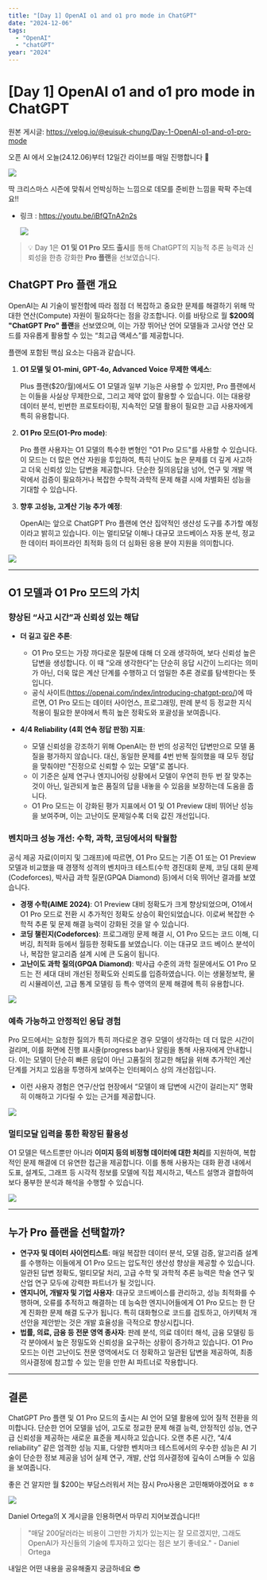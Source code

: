 ```yaml
---
title: "[Day 1] OpenAI o1 and o1 pro mode in ChatGPT"
date: "2024-12-06"
tags:
  - "OpenAI"
  - "chatGPT"
year: "2024"
---
```


# [Day 1] OpenAI o1 and o1 pro mode in ChatGPT

원본 게시글: https://velog.io/@euisuk-chung/Day-1-OpenAI-o1-and-o1-pro-mode



오픈 AI 에서 오늘(24.12.06)부터 12일간 라이브를 매일 진행합니다 💌

![](https://velog.velcdn.com/images/euisuk-chung/post/87ead545-b200-4f72-bbf5-5fa25e4b49d3/image.png)

딱 크리스마스 시즌에 맞춰서 언박싱하는 느낌으로 데모를 준비한 느낌을 팍팍 주는데요!!

* 링크 : <https://youtu.be/iBfQTnA2n2s>  
  
  ![](https://velog.velcdn.com/images/euisuk-chung/post/18382f23-fd10-48f7-900a-535f92cdd558/image.png)

> 💡 Day 1은 **O1 및 O1 Pro 모드 출시**를 통해 ChatGPT의 지능적 추론 능력과 신뢰성을 한층 강화한 **Pro 플랜**을 선보였습니다.

ChatGPT Pro 플랜 개요
-----------------

OpenAI는 AI 기술이 발전함에 따라 점점 더 복잡하고 중요한 문제를 해결하기 위해 막대한 연산(Compute) 자원이 필요하다는 점을 강조합니다. 이를 바탕으로 월 **$200의 "ChatGPT Pro" 플랜**을 선보였으며, 이는 가장 뛰어난 언어 모델들과 고사양 연산 모드를 자유롭게 활용할 수 있는 “최고급 액세스”를 제공합니다.

플랜에 포함된 핵심 요소는 다음과 같습니다.

1. **O1 모델 및 O1-mini, GPT-4o, Advanced Voice 무제한 액세스**:  
   
   Plus 플랜($20/월)에서도 O1 모델과 일부 기능은 사용할 수 있지만, Pro 플랜에서는 이들을 사실상 무제한으로, 그리고 제약 없이 활용할 수 있습니다. 이는 대용량 데이터 분석, 빈번한 프로토타이핑, 지속적인 모델 활용이 필요한 고급 사용자에게 특히 유용합니다.
2. **O1 Pro 모드(O1-Pro mode)**:  
   
   Pro 플랜 사용자는 O1 모델의 특수한 변형인 "O1 Pro 모드"를 사용할 수 있습니다. 이 모드는 더 많은 연산 자원을 투입하여, 특히 난이도 높은 문제를 더 깊게 사고하고 더욱 신뢰성 있는 답변을 제공합니다. 단순한 질의응답을 넘어, 연구 및 개발 맥락에서 검증이 필요하거나 복잡한 수학적·과학적 문제 해결 시에 차별화된 성능을 기대할 수 있습니다.
3. **향후 고성능, 고계산 기능 추가 예정**:  
   
   OpenAI는 앞으로 ChatGPT Pro 플랜에 연산 집약적인 생산성 도구를 추가할 예정이라고 밝히고 있습니다. 이는 멀티모달 이해나 대규모 코드베이스 자동 분석, 정교한 데이터 파이프라인 최적화 등의 더 심화된 응용 분야 지원을 의미합니다.

![](https://velog.velcdn.com/images/euisuk-chung/post/99ea9da0-113a-49af-92bf-211e957be7e2/image.png)

---

O1 모델과 O1 Pro 모드의 가치
--------------------

### 향상된 “사고 시간”과 신뢰성 있는 해답

* **더 길고 깊은 추론**:
  
  + O1 Pro 모드는 가장 까다로운 질문에 대해 더 오래 생각하여, 보다 신뢰성 높은 답변을 생성합니다. 이 때 “오래 생각한다”는 단순히 응답 시간이 느리다는 의미가 아닌, 더욱 많은 계산 단계를 수행하고 더 엄밀한 추론 경로를 탐색한다는 뜻입니다.
  + 공식 사이트(<https://openai.com/index/introducing-chatgpt-pro/>)에 따르면, O1 Pro 모드는 데이터 사이언스, 프로그래밍, 판례 분석 등 정교한 지식 적용이 필요한 분야에서 특히 높은 정확도와 포괄성을 보여줍니다.
* **4/4 Reliability (4회 연속 정답 판정) 지표**:
  
  + 모델 신뢰성을 강조하기 위해 OpenAI는 한 번의 성공적인 답변만으로 모델 품질을 평가하지 않습니다. 대신, 동일한 문제를 4번 반복 질의했을 때 모두 정답을 맞춰야만 "진정으로 신뢰할 수 있는 모델"로 봅니다.
  + 이 기준은 실제 연구나 엔지니어링 상황에서 모델이 우연히 한두 번 잘 맞추는 것이 아닌, 일관되게 높은 품질의 답을 내놓을 수 있음을 보장하는데 도움을 줍니다.
  + O1 Pro 모드는 이 강화된 평가 지표에서 O1 및 O1 Preview 대비 뛰어난 성능을 보여주며, 이는 고난이도 문제일수록 더욱 값진 개선입니다.

### 벤치마크 성능 개선: 수학, 과학, 코딩에서의 탁월함

공식 제공 자료(이미지 및 그래프)에 따르면, O1 Pro 모드는 기존 O1 또는 O1 Preview 모델과 비교했을 때 경쟁적 성격의 벤치마크 테스트(수학 경진대회 문제, 코딩 대회 문제(Codeforces), 박사급 과학 질문(GPQA Diamond) 등)에서 더욱 뛰어난 결과를 보였습니다.

* **경쟁 수학(AIME 2024)**: O1 Preview 대비 정확도가 크게 향상되었으며, O1에서 O1 Pro 모드로 전환 시 추가적인 정확도 상승이 확인되었습니다. 이로써 복잡한 수학적 추론 및 문제 해결 능력이 강화된 것을 알 수 있습니다.
* **코딩 챌린지(Codeforces)**: 프로그래밍 문제 해결 시, O1 Pro 모드는 코드 이해, 디버깅, 최적화 등에서 월등한 정확도를 보였습니다. 이는 대규모 코드 베이스 분석이나, 복잡한 알고리즘 설계 시에 큰 도움이 됩니다.
* **고난이도 과학 질의(GPQA Diamond)**: 박사급 수준의 과학 질문에서도 O1 Pro 모드는 전 세대 대비 개선된 정확도와 신뢰도를 입증하였습니다. 이는 생물정보학, 물리 시뮬레이션, 고급 통계 모델링 등 특수 영역의 문제 해결에 특히 유용합니다.

![](https://velog.velcdn.com/images/euisuk-chung/post/9386d9d1-7d09-448b-a025-1e8a68421aa8/image.png)

### 예측 가능하고 안정적인 응답 경험

Pro 모드에서는 요청한 질의가 특히 까다로운 경우 모델이 생각하는 데 더 많은 시간이 걸리며, 이를 화면에 진행 표시줄(progress bar)나 알림을 통해 사용자에게 안내합니다. 이는 모델이 단순히 빠른 응답이 아닌 고품질의 정교한 해답을 위해 추가적인 계산 단계를 거치고 있음을 투명하게 보여주는 인터페이스 상의 개선점입니다.

* 이런 사용자 경험은 연구/산업 현장에서 “모델이 왜 답변에 시간이 걸리는지” 명확히 이해하고 기다릴 수 있는 근거를 제공합니다.

![](https://velog.velcdn.com/images/euisuk-chung/post/e12add0d-9dc7-4acd-8043-e0231f5e6b2c/image.png)

### 멀티모달 입력을 통한 확장된 활용성

O1 모델은 텍스트뿐만 아니라 **이미지 등의 비정형 데이터에 대한 처리**를 지원하여, 복합적인 문제 해결에 더 유연한 접근을 제공합니다. 이를 통해 사용자는 대화 환경 내에서 도표, 설계도, 그래프 등 시각적 정보를 모델에 직접 제시하고, 텍스트 설명과 결합하여 보다 풍부한 분석과 해석을 수행할 수 있습니다.

![](https://velog.velcdn.com/images/euisuk-chung/post/687b07e4-5573-4f8b-8cbb-a2b8f36dfd37/image.png)

---

누가 Pro 플랜을 선택할까?
----------------

* **연구자 및 데이터 사이언티스트**: 매일 복잡한 데이터 분석, 모델 검증, 알고리즘 설계를 수행하는 이들에게 O1 Pro 모드는 압도적인 생산성 향상을 제공할 수 있습니다. 일관된 답변 정확도, 멀티모달 처리, 고급 수학 및 과학적 추론 능력은 학술 연구 및 산업 연구 모두에 강력한 파트너가 될 것입니다.
* **엔지니어, 개발자 및 기업 사용자**: 대규모 코드베이스를 관리하고, 성능 최적화를 수행하며, 오류를 추적하고 해결하는 데 능숙한 엔지니어들에게 O1 Pro 모드는 한 단계 진화한 문제 해결 도구가 됩니다. 특히 대화형으로 코드를 검토하고, 아키텍처 개선안을 제안받는 것은 개발 효율성을 극적으로 향상시킵니다.
* **법률, 의료, 금융 등 전문 영역 종사자**: 판례 분석, 의료 데이터 해석, 금융 모델링 등 각 분야에서 높은 정밀도와 신뢰성을 요구하는 상황이 증가하고 있습니다. O1 Pro 모드는 이런 고난이도 전문 영역에서도 더 정확하고 일관된 답변을 제공하여, 최종 의사결정에 참고할 수 있는 믿을 만한 AI 파트너로 작용합니다.

---

결론
--

ChatGPT Pro 플랜 및 O1 Pro 모드의 출시는 AI 언어 모델 활용에 있어 질적 전환을 의미합니다. 단순한 언어 모델을 넘어, 고도로 정교한 문제 해결 능력, 안정적인 성능, 연구급 신뢰성을 제공하는 새로운 표준을 제시하고 있습니다. 오랜 추론 시간, “4/4 reliability” 같은 엄격한 성능 지표, 다양한 벤치마크 테스트에서의 우수한 성능은 AI 기술이 단순한 정보 제공을 넘어 실제 연구, 개발, 산업 의사결정에 깊숙이 스며들 수 있음을 보여줍니다.

좋은 건 알지만 월 $200는 부담스러워서 저는 잠시 Pro사용은 고민해봐야겠어요 ㅎㅎ

![](https://velog.velcdn.com/images/euisuk-chung/post/fb03f448-6b10-47d5-b393-ce77c83ab9af/image.png)

Daniel Ortega의 X 게시글을 인용하면서 마무리 지어보겠습니다!!

> "매달 200달러라는 비용이 그만한 가치가 있는지는 잘 모르겠지만, 그래도 OpenAI가 자신들의 기술에 투자하고 있다는 점은 보기 좋네요." - Daniel Ortega

내일은 어떤 내용을 공유해줄지 궁금하네요 😎

